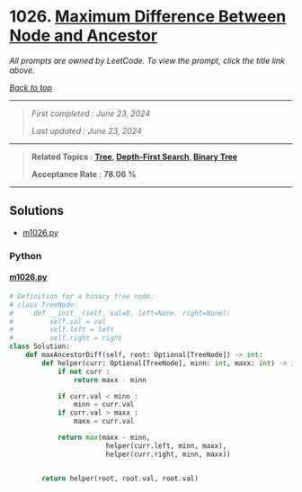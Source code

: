 # 1026. [Maximum Difference Between Node and Ancestor](<https://leetcode.com/problems/maximum-difference-between-node-and-ancestor>)

*All prompts are owned by LeetCode. To view the prompt, click the title link above.*

*[Back to top](<../README.md>)*

------

> *First completed : June 23, 2024*
>
> *Last updated : June 23, 2024*

------

> **Related Topics** : **[Tree](<by_topic/Tree.md>), [Depth-First Search](<by_topic/Depth-First Search.md>), [Binary Tree](<by_topic/Binary Tree.md>)**
>
> **Acceptance Rate** : **78.06 %**

------

## Solutions

- [m1026.py](<../my-submissions/m1026.py>)
### Python
#### [m1026.py](<../my-submissions/m1026.py>)
```Python
# Definition for a binary tree node.
# class TreeNode:
#     def __init__(self, val=0, left=None, right=None):
#         self.val = val
#         self.left = left
#         self.right = right
class Solution:
    def maxAncestorDiff(self, root: Optional[TreeNode]) -> int:
        def helper(curr: Optional[TreeNode], minn: int, maxx: int) -> int :
            if not curr :
                return maxx - minn

            if curr.val < minn :
                minn = curr.val
            if curr.val > maxx :
                maxx = curr.val

            return max(maxx - minn, 
                        helper(curr.left, minn, maxx), 
                        helper(curr.right, minn, maxx))


        return helper(root, root.val, root.val)
```

